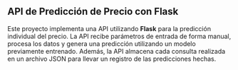 ## API de Predicción de Precio con Flask

Este proyecto implementa una API utilizando **Flask** para la predicción individual del precio. La API recibe parámetros de entrada de forma manual, procesa los datos y genera una predicción utilizando un modelo previamente entrenado. Además, la API almacena cada consulta realizada en un archivo JSON para llevar un registro de las predicciones hechas.
